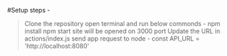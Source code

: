 #Setup steps -

> Clone the repository
> open terminal and run below commonds -
> npm install
> npm start
> site will be opened on 3000 port
> Update the URL in actions/index.js send app request to node - 
    const API_URL = 'http://localhost:8080'

